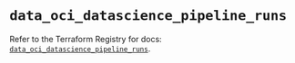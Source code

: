 # `data_oci_datascience_pipeline_runs`

Refer to the Terraform Registry for docs: [`data_oci_datascience_pipeline_runs`](https://registry.terraform.io/providers/oracle/oci/7.19.0/docs/data-sources/datascience_pipeline_runs).
